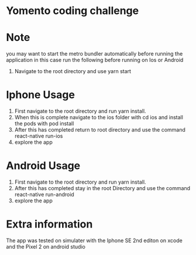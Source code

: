 # Yomento coding challenge

# Note 

you may want to start the metro bundler automatically before running the application in this case run the following before running on Ios or Android

1. Navigate to the root directory and use yarn start

# Iphone Usage 

1. First navigate to the root directory and run yarn install.
2. When this is complete navigate to the ios folder with cd ios and install the pods with pod install 
3. After this has completed return to root directory and use the command react-native run-ios 
4. explore the app 


# Android Usage 

1. First navigate to the root directory and run yarn install.
2. After this has completed stay in the root Directory and use the command react-native run-android
3. explore the app 

# Extra information

The app was tested on simulater with the Iphone SE 2nd editon on xcode and the Pixel 2 on android studio 


